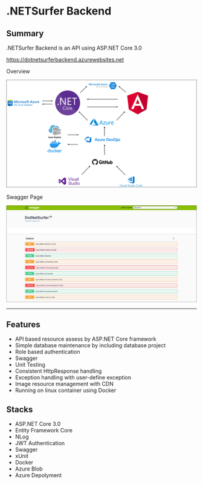 # .NETSurfer Backend

## Summary

.NETSurfer Backend is an API using ASP.NET Core 3.0

https://dotnetsurferbackend.azurewebsites.net

Overview

![Alt text](https://github.com/kims07231992/DotNetSurfer_Backend/blob/master/README_Picture1.PNG)

Swagger Page

![Alt text](https://github.com/kims07231992/DotNetSurfer_Backend/blob/master/README_Picture2.PNG)

----------------------------------------------------------------------------------------------------------------

## Features

* API based resource assess by ASP.NET Core framework
* Simple database maintenance by including database project
* Role based authentication
* Swagger
* Unit Testing
* Consistent HttpResponse handling
* Exception handling with user-define exception
* Image resource management with CDN
* Running on linux container using Docker

 
## Stacks

* ASP.NET Core 3.0
* Entity Framework Core
* NLog
* JWT Authentication
* Swagger
* xUnit
* Docker
* Azure Blob
* Azure Depolyment